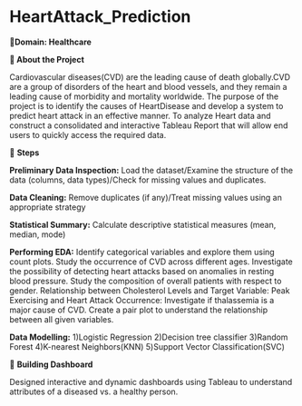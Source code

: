 # HeartAttack_Prediction

**🔹Domain: Healthcare**

**🔹 About the Project**

Cardiovascular diseases(CVD) are the leading cause of death globally.CVD are a group of disorders of the heart and blood vessels, and they remain a leading cause of morbidity and mortality worldwide.
The purpose of the project is to identify the causes of HeartDisease and develop a system to predict heart attack in an effective manner. To analyze Heart data and construct a consolidated and interactive Tableau Report that will allow end users to quickly access the required data.

🔸 **Steps**

**Preliminary Data Inspection:** 
Load the dataset/Examine the structure of the data (columns, data types)/Check for missing values and duplicates.

**Data Cleaning:** 
Remove duplicates (if any)/Treat missing values using an appropriate strategy

**Statistical Summary:** 
Calculate descriptive statistical measures (mean, median, mode)

**Performing EDA:** 
Identify categorical variables and explore them using count plots.
Study the occurrence of CVD across different ages.
Investigate the possibility of detecting heart attacks based on anomalies in resting blood pressure.
Study the composition of overall patients with respect to gender.
Relationship between Cholesterol Levels and Target Variable:
Peak Exercising and Heart Attack Occurrence:
Investigate if thalassemia is a major cause of CVD.
Create a pair plot to understand the relationship between all given variables.

**Data Modelling:** 
1)Logistic Regression
2)Decision tree classifier
3)Random Forest
4)K-nearest Neighbors(KNN)
5)Support Vector Classification(SVC)


🔹 **Building Dashboard**

Designed interactive and dynamic dashboards using Tableau to understand attributes of a diseased vs. a healthy person.


